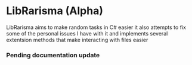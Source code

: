 # LibRarisma (Alpha)

LibRarisma aims to make random tasks in C# easier it also attempts to fix some of the personal issues I have with it and implements several extentsion methods that make interacting with files easier


### Pending documentation update

